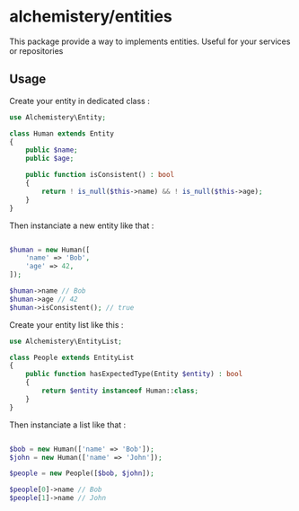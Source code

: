 # alchemistery/entities

This package provide a way to implements entities. Useful for your services or repositories

## Usage

Create your entity in dedicated class :

```php
use Alchemistery\Entity;

class Human extends Entity
{
    public $name;
    public $age;

    public function isConsistent() : bool
    {
        return ! is_null($this->name) && ! is_null($this->age);
    }
}
```

Then instanciate a new entity like that :

```php

$human = new Human([
    'name' => 'Bob',
    'age' => 42,
]);

$human->name // Bob
$human->age // 42
$human->isConsistent(); // true
```

Create your entity list like this :

```php
use Alchemistery\EntityList;

class People extends EntityList
{
    public function hasExpectedType(Entity $entity) : bool
    {
        return $entity instanceof Human::class;
    }
}
```

Then instanciate a list like that :

```php

$bob = new Human(['name' => 'Bob']);
$john = new Human(['name' => 'John']);

$people = new People([$bob, $john]);

$people[0]->name // Bob
$people[1]->name // John
```